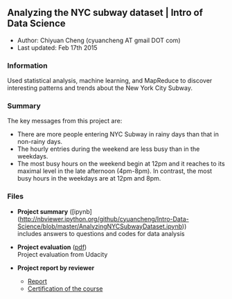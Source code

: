 ## Analyzing the NYC subway dataset | Intro of Data Science
- Author:  Chiyuan Cheng (cyuancheng AT gmail DOT com) 
- Last updated: Feb 17th 2015

### Information

Used statistical analysis, machine learning, and MapReduce to discover interesting patterns and trends about the New York City Subway.

### Summary
The key messages from this project are:

- There are more people entering NYC Subway in rainy days than that in non-rainy days.
- The hourly entries during the weekend are less busy than in the weekdays.
- The most busy hours on the weekend begin at 12pm and it reaches to its maximal level in the late afternoon (4pm-8pm). In contrast, the most busy hours in the weekdays are at 12pm and 8pm.

### Files

- **Project summary** ([ipynb]
(http://nbviewer.ipython.org/github/cyuancheng/Intro-Data-Science/blob/master/AnalyzingNYCSubwayDataset.ipynb))    
 includes answers to questions and codes for data analysis
- **Project evaluation** ([pdf](ProjectReport.pdf))    
 Project evaluation from Udacity
 
- **Project report by reviewer**
	+ [Report](ProjectReport.pdf)
	+ [Certification of the course](certificate.pdf)

